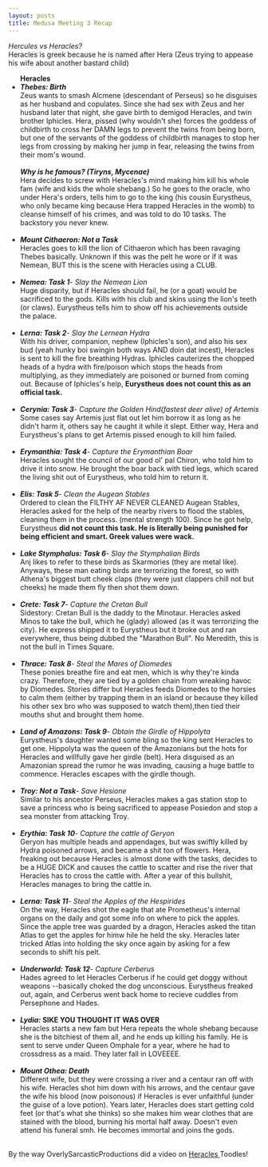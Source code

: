 ```yaml
---
layout: posts
title: Medusa Meeting 3 Recap
---
```

<div class="blurb">
<p> <i> Hercules vs Heracles? </i><br> Heracles is greek because he is named after Hera (Zeus trying to appease his wife about another bastard child)
    <ul> <b> Heracles </b>
    <li> <i> <b>Thebes: Birth </b> </i><br> Zeus wants to smash Alcmene (descendant of Perseus) so he disguises as her husband and copulates. Since she had sex with Zeus and her husband later that night, she gave birth to demigod Heracles, and twin brother Iphicles. Hera, pissed (why wouldn't she) forces the goddess of childbirth to cross her DAMN legs to prevent the twins from being born, but one of the servants of the goddess of childbirth manages to stop her legs from crossing by making her jump in fear, releasing the twins from their mom's wound. </li>
   <br> <b> <i> Why is he famous? (Tiryns, Mycenae) </i></b><br> Hera decides to screw with Heracles's mind making him kill his whole fam (wife and kids the whole shebang.) So he goes to the oracle, who under Hera's orders, tells him to go to the king (his cousin Eurystheus, who only became king because Hera trapped Heracles in the womb) to cleanse himself of his crimes, and was told to do 10 tasks. The backstory you never knew. <br>
    <br><li> <i> <b> Mount Cithaeron: Not a Task </b> </i><br> Heracles goes to kill the lion of Cithaeron which has been ravaging Thebes basically. Unknown if this was the pelt he wore or if it was Nemean, BUT this is the scene with Heracles using a CLUB. </li>
    <br><li> <i><b> Nemea: Task 1</b>- Slay the Nemean Lion </i><br> Huge disparity, but if Heracles should fail, he (or a goat) would be sacrificed to the gods. Kills with his club and skins using the lion's teeth (or claws). Eurystheus tells him to show off his achievements outside the palace. </li>
    <br><li> <i> <b>Lerna: Task 2</b>- Slay the Lernean Hydra </i><br> With his driver, companion, nephew (Iphicles's son), and also his sex bud (yeah hunky boi swingin both ways AND doin dat incest), Heracles is sent to kill the fire breathing Hydras. Iphicles cauterizes the chopped heads of a hydra with fire/poison which stops the heads from multiplying, as they immediately are poisoned or burned from coming out. Because of Iphicles's help, <b> Eurystheus does not count this as an official task. </b> </li>  
    <br><li> <i><b> Cerynia: Task 3</b>- Capture the Golden Hind(fastest deer alive) of Artemis </i><br> Some cases say Artemis just flat out let him borrow it as long as he didn't harm it, others say he caught it while it slept. Either way, Hera and Eurystheus's plans to get Artemis pissed enough to kill him failed. </li>
    <br><li> <i> <b>Erymanthia: Task 4</b>- Capture the Erymanthian Boar </i><br> Heracles sought the council of our good ol' pal Chiron, who told him to drive it into snow. He brought the boar back with tied legs, which scared the living shit out of Eurystheus, who told him to return it. </li>
    <br><li> <i> <b>Elis: Task 5</b>- Clean the Augean Stables </i><br> Ordered to clean the FILTHY AF NEVER CLEANED Augean Stables, Heracles asked for the help of the nearby rivers to flood the stables, cleaning them in the process. (mental strength 100). Since he got help, Eurystheus <b> did not count this task. He is literally being punished for being efficient and smart. Greek values were wack. </b> </li> 
    <br><li> <i> <b>Lake Stymphalus: Task 6</b>- Slay the Stymphalian Birds </i><br> Anj likes to refer to these birds as Skarmories (they are metal like). Anyways, these man eating birds are terrorizing the forest, so with Athena's biggest butt cheek claps (they were just clappers chill not but cheeks) he made them fly then shot them down. </li> 
    <br><li> <i> <b>Crete: Task 7</b>- Capture the Cretan Bull </i><br> Sidestory: Cretan Bull is the daddy to the Minotaur. Heracles asked Minos to take the bull, which he (glady) allowed (as it was terrorizing the city). He express shipped it to Eurystheus but it broke out and ran everywhere, thus being dubbed the "Marathon Bull". No Meredith, this is not the bull in Times Square. </li>
    <br><li> <i><b> Thrace: Task 8</b>- Steal the Mares of Diomedes </i><br> These ponies breathe fire and eat men, which is why they're kinda crazy. Therefore, they are tied by a golden chain from wreaking havoc by Diomedes. Stories differ but Heracles feeds Diomedes to the horsies to calm them (either by trapping them in an island or because they killed his other sex bro who was supposed to watch them),then tied their mouths shut and brought them home. </li>
    <br><li> <i><b> Land of Amazons: Task 9</b>- Obtain the Girdle of Hippolyta </i><br> Eurystheus's daughter wanted some bling so the king sent Heracles to get one. Hippolyta was the queen of the Amazonians but the hots for Heracles and willfully gave her girdle (belt). Hera disguised as an Amazonian spread the rumor he was invading, causing a huge battle to commence. Heracles escapes with the girdle though. </li> 
    <br><li> <i><b> Troy: Not a Task</b>- Save Hesione </i><br> Similar to his ancestor Perseus, Heracles makes a gas station stop to save a princess who is being sacrificed to appease Posiedon and stop a sea monster from attacking Troy. </li>
    <br><li> <i><b> Erythia: Task 10</b>- Capture the cattle of Geryon </i><br> Geryon has multiple heads and appendages, but was swiftly killed by Hydra poisoned arrows, and became a shit ton of flowers. Hera, freaking out because Heracles is almost done with the tasks, decides to be a HUGE DICK and causes the cattle to scatter and rise the river that Heracles has to cross the cattle with. After a year of this bullshit, Heracles manages to bring the cattle in. </li>
    <br><li> <i><b> Lerna: Task 11</b>- Steal the Apples of the Hespirides </i><br> On the way, Heracles shot the eagle that ate Prometheus's internal organs on the daily and got some info on where to pick the apples. Since the apple tree was guarded by a dragon, Heracles asked the titan Atlas to get the apples for himw hile he held the sky. Heracles later tricked Atlas into holding the sky once again by asking for a few seconds to shift his pelt. </li>
    <br><li> <i><b> Underworld: Task 12</b>- Capture Cerberus </i><br> Hades agreed to let Heracles Cerberus if he could get doggy without weapons --basically choked the dog unconscious. Eurystheus freaked out, again, and Cerberus went back home to recieve cuddles from Persephone and Hades. </li>
        <br><li> <b> <i> Lydia: </i> SIKE YOU THOUGHT IT WAS OVER </b><br> Heracles starts a new fam but Hera repeats the whole shebang because she is the bitchiest of them all, and he ends up killing his family. He is sent to serve under Queen Omphale for a year, where he had to crossdress as a maid. They later fall in LOVEEEE. </li> 
    <br><li> <i><b> Mount Othea: Death </b> </i><br> Different wife, but they were crossing a river and a centaur ran off with his wife. Heracles shot him down with his arrows, and the centaur gave the wife his blood (now poisonous) if Heracles is ever unfaithful (under the guise of a love potion). Years later, Heracles does start getting cold feet (or that's what she thinks) so she makes him wear clothes that are stained with the blood, burning his mortal half away. Doesn't even attend his funeral smh. He becomes immortal and joins the gods. </li>
    </ul>
    <br>
    By the way OverlySarcasticProductions did a video on <a href = "https://www.youtube.com/watch?v=M16jOVC5kpA&ab_channel=OverlySarcasticProductions"> Heracles </a> Toodles!
  </p>
</div>
        
